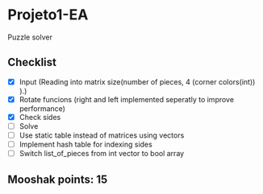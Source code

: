 # Projeto1-EA
Puzzle solver

## Checklist
- [X] Input (Reading into matrix size(number of pieces, 4 (corner colors(int)) ).)
- [X] Rotate funcions (right and left implemented seperatly to improve performance)
- [X] Check sides
- [ ] Solve
- [ ] Use static table instead of matrices using vectors
- [ ] Implement hash table for indexing sides
- [ ] Switch list_of_pieces from int vector to bool array

## Mooshak points: 15